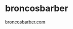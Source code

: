# broncosbarber

[broncosbarber.com]([https://abdl-kerim.github.io/freebooks.github.io](https://abdl-kerim.github.io/broncosbarber/)https://abdl-kerim.github.io/broncosbarber/)
